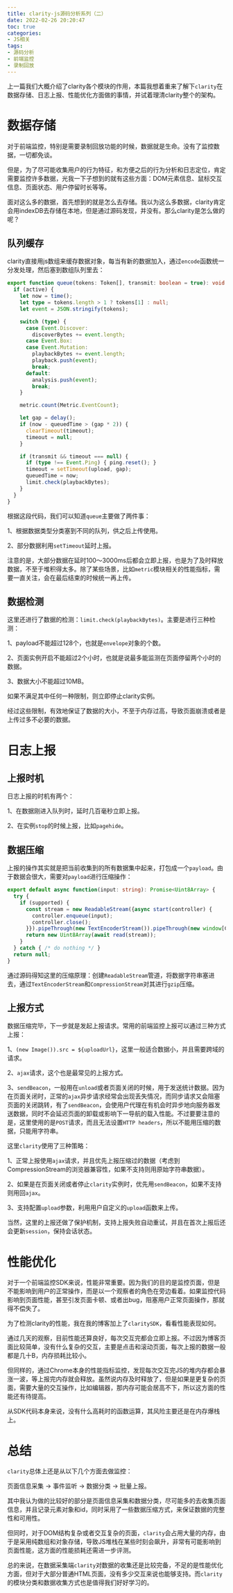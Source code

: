 ```yaml
---
title: clarity-js源码分析系列（二）
date: 2022-02-26 20:20:47
toc: true
categories:
- JS相关
tags:
- 源码分析
- 前端监控
- 录制回放
---
```


上一篇我们大概介绍了clarity各个模块的作用，本篇我想着重来了解下`clarity`在数据存储、日志上报、性能优化方面做的事情，并试着理清clarity整个的架构。
<!--more-->

# 数据存储
对于前端监控，特别是需要录制回放功能的时候，数据就是生命。没有了监控数据，一切都免谈。

但是，为了尽可能收集用户的行为特征，和方便之后的行为分析和日志定位，肯定需要监控许多数据，光我一下子想到的就有这些方面：DOM元素信息、鼠标交互信息、页面状态、用户停留时长等等。

面对这么多的数据，首先想到的就是怎么去存储。我以为这么多数据，clarity肯定会用indexDB去存储在本地，但是通过源码发现，并没有。那么clarity是怎么做的呢？

## 队列缓存
clarity直接用js数组来缓存数据对象，每当有新的数据加入，通过`encode`函数统一分发处理，然后塞到数组队列里去：
```typescript
export function queue(tokens: Token[], transmit: boolean = true): void {
  if (active) {
    let now = time();
    let type = tokens.length > 1 ? tokens[1] : null;
    let event = JSON.stringify(tokens);

    switch (type) {
      case Event.Discover:
        discoverBytes += event.length;
      case Event.Box:
      case Event.Mutation:
        playbackBytes += event.length;
        playback.push(event);
        break;
      default:
        analysis.push(event);
        break;
    }

    metric.count(Metric.EventCount);

    let gap = delay();
    if (now - queuedTime > (gap * 2)) {
      clearTimeout(timeout);
      timeout = null;
    }

    if (transmit && timeout === null) {
      if (type !== Event.Ping) { ping.reset(); }
      timeout = setTimeout(upload, gap);
      queuedTime = now;
      limit.check(playbackBytes);
    }
  }
}
```

根据这段代码，我们可以知道`queue`主要做了两件事：

1、根据数据类型分类塞到不同的队列，供之后上传使用。

2、部分数据利用`setTimeout`延时上报。

注意的是，大部分数据在延时100～3000ms后都会立即上报，也是为了及时释放数据，不至于堆积得太多。除了某些场景，比如`metric`模块相关的性能指标，需要一直关注，会在最后结束的时候统一再上传。

## 数据检测
这里还进行了数据的检测：`limit.check(playbackBytes)`。主要是进行三种检测：

1、payload不能超过128个，也就是`envelope`对象的个数。

2、页面实例开启不能超过2个小时，也就是说最多能监测在页面停留两个小时的数据。

3、数据大小不能超过10MB。

如果不满足其中任何一种限制，则立即停止clarity实例。

经过这些限制，有效地保证了数据的大小，不至于内存过高，导致页面崩溃或者是上传过多不必要的数据。

# 日志上报
## 上报时机
日志上报的时机有两个：

1、在数据刚进入队列时，延时几百毫秒立即上报。

2、在实例`stop`的时候上报，比如`pagehide`。

## 数据压缩
上报的操作其实就是把当前收集到的所有数据集中起来，打包成一个`payload`。由于数据会很大，需要对`payload`进行压缩操作：
```typescript
export default async function(input: string): Promise<Uint8Array> {
  try {
    if (supported) {
      const stream = new ReadableStream({async start(controller) {
        controller.enqueue(input);
        controller.close();
      }}).pipeThrough(new TextEncoderStream()).pipeThrough(new window[Constant.CompressionStream]("gzip"));
      return new Uint8Array(await read(stream));
    }
  } catch { /* do nothing */ }
  return null;
}
```

通过源码得知这里的压缩原理：创建`ReadableStream`管道，将数据字符串塞进去，通过`TextEncoderStream`和`CompressionStream`对其进行`gzip`压缩。

## 上报方式
数据压缩完毕，下一步就是发起上报请求。常用的前端监控上报可以通过三种方式上报：

1、`(new Image()).src = ${uploadUrl}`，这里一般适合数据小，并且需要跨域的请求。

2、`ajax`请求，这个也是最常见的上报方式。

3、`sendBeacon`，一般用在`unload`或者页面关闭的时候，用于发送统计数据。因为在页面关闭时，正常的`ajax`异步请求经常会出现丢失情况，而同步请求又会阻塞页面的关闭跳转，有了`sendBeacon`，会使用户代理在有机会时异步地向服务器发送数据，同时不会延迟页面的卸载或影响下一导航的载入性能。不过要要注意的是，这里使用的是`POST`请求，而且无法设置`HTTP headers`，所以不能用压缩的数据，只能用字符串。

这里`clarity`使用了三种策略：

1、正常上报使用`ajax`请求，并且优先上报压缩过的数据（考虑到CompressionStream的浏览器兼容性，如果不支持则用原始字符串数据）。

2、如果是在页面关闭或者停止`clarity`实例时，优先用`sendBeacon`，如果不支持则用回`ajax`。

3、支持配置`upload`参数，利用用户自定义的`upload`函数来上传。

当然，这里的上报还做了保护机制，支持上报失败自动重试，并且在首次上报后还会更新`session`，保持会话状态。

# 性能优化
对于一个前端监控SDK来说，性能非常重要。因为我们的目的是监控页面，但是不能影响到用户的正常操作，而是以一个观察者的角色在旁边看着。如果监控代码影响到页面性能，甚至引发页面卡顿、或者出bug，阻塞用户正常页面操作，那就得不偿失了。

为了检测clarity的性能，我在我的博客加上了`claritySDK`，看看性能表现如何。

通过几天的观察，目前性能还算良好，每次交互完都会立即上报。不过因为博客页面比较简单，没有什么复杂的交互，主要是点击和滚动页面，每次上报的数据一般都是几十B，内存损耗比较小。

但同样的，通过Chrome本身的性能指标监控，发现每次交互完JS的堆内存都会暴涨一波，等上报完内存就会释放。虽然说内存及时释放了，但是如果是更复杂的页面，需要大量的交互操作，比如编辑器，那内存可能会居高不下，所以这方面的性能还有待提高。

从SDK代码本身来说，没有什么高耗时的函数运算，其风险主要还是在内存爆栈上。

# 总结
`clarity`总体上还是从以下几个方面去做监控：

页面信息采集 -> 事件监听 -> 数据分类 -> 批量上报。

其中我认为做的比较好的部分是页面信息采集和数据分类，尽可能多的去收集页面信息，并且记录元素对象和id，同时采用了一些数据压缩方式，来保证数据的完整性和可用性。

但同时，对于DOM结构复杂或者交互复杂的页面，`clarity`会占用大量的内存，由于是采用纯数组和对象存储，导致JS堆栈在某些时刻会飙升，非常有可能影响到页面性能，这方面的性能损耗还需进一步评测。

总的来说，在数据采集端`clarity`对数据的收集还是比较完备，不足的是性能优化方面，但对于大部分普通HTML页面，没有多少交互来说也能够支持。而`clarity`的模块分类和数据收集方式也是值得我们好好学习的。

